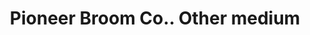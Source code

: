 ---
doi: 10.7916/D86D7550
date_other: '1916'
date_other_textual: '1916'
form: printed ephemera
name:
- Pioneer Broom Co.
object_in_context_url: https://biggert.cul.columbia.edu/items/view/ave_biggert_01644
subject_hierarchical_geographic:
- Amsterdam, New York, United States
subject_name:
- Pioneer Broom Co.
title: Pioneer Broom Co.. Other medium
sort_title: Pioneer Broom Co.. Other medium
call_number: ave_biggert_01644
coordinates:
- 42.95,-74.18333333333334
pid: ave_biggert_01644
identifiers: ave_biggert_01644
thumbnail: https://derivativo-2.library.columbia.edu/iiif/2/ldpd:490766/full/!256,256/0/native.jpg
permalink: "/items/ave_biggert_01644/"
layout: iiif-image-page
---